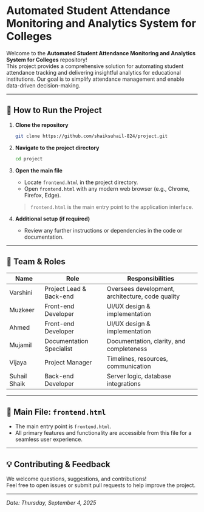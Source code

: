 # Automated Student Attendance Monitoring and Analytics System for Colleges

Welcome to the **Automated Student Attendance Monitoring and Analytics System for Colleges** repository!  
This project provides a comprehensive solution for automating student attendance tracking and delivering insightful analytics for educational institutions. Our goal is to simplify attendance management and enable data-driven decision-making.

---

## 🚀 How to Run the Project

1. **Clone the repository**
   ```bash
   git clone https://github.com/shaiksuhail-824/project.git
   ```

2. **Navigate to the project directory**
   ```bash
   cd project
   ```

3. **Open the main file**
   - Locate `frontend.html` in the project directory.
   - Open `frontend.html` with any modern web browser (e.g., Chrome, Firefox, Edge).

   > `frontend.html` is the main entry point to the application interface.

4. **Additional setup (if required)**
   - Review any further instructions or dependencies in the code or documentation.

---

## 👥 Team & Roles

| Name           | Role                      | Responsibilities                               |
|----------------|---------------------------|------------------------------------------------|
| Varshini       | Project Lead & Back-end   | Oversees development, architecture, code quality|
| Muzkeer        | Front-end Developer       | UI/UX design & implementation                  |
| Ahmed          | Front-end Developer       | UI/UX design & implementation                  |
| Mujamil        | Documentation Specialist  | Documentation, clarity, and completeness       |
| Vijaya         | Project Manager           | Timelines, resources, communication            |
| Suhail Shaik   | Back-end Developer        | Server logic, database integrations            |

---

## 📄 Main File: `frontend.html`

- The main entry point is `frontend.html`.
- All primary features and functionality are accessible from this file for a seamless user experience.

---

## 💡 Contributing & Feedback

We welcome questions, suggestions, and contributions!  
Feel free to open issues or submit pull requests to help improve the project.

---

*Date: Thursday, September 4, 2025*
